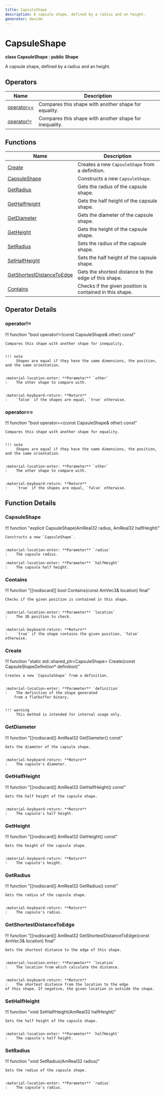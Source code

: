 ```yaml
---
title: CapsuleShape
description: A capsule shape, defined by a radius and an height.
generator: doxide
---
```



# CapsuleShape

**class  CapsuleShape : public Shape**


A capsule shape, defined by a radius and an height.


    


## Operators

| Name | Description |
| ---- | ----------- |
| [operator==](#operator_u003d_u003d) | Compares this shape with another shape for equality. |
| [operator!=](#operator_u0021_u003d) | Compares this shape with another shape for inequality. |

## Functions

| Name | Description |
| ---- | ----------- |
| [Create](#Create) | Creates a new `CapsuleShape` from a definition. |
| [CapsuleShape](#CapsuleShape) | Constructs a new `CapsuleShape`. |
| [GetRadius](#GetRadius) | Gets the radius of the capsule shape. |
| [GetHalfHeight](#GetHalfHeight) | Gets the half height of the capsule shape. |
| [GetDiameter](#GetDiameter) | Gets the diameter of the capsule shape. |
| [GetHeight](#GetHeight) | Gets the height of the capsule shape. |
| [SetRadius](#SetRadius) | Sets the radius of the capsule shape. |
| [SetHalfHeight](#SetHalfHeight) | Sets the half height of the capsule shape. |
| [GetShortestDistanceToEdge](#GetShortestDistanceToEdge) | Gets the shortest distance to the edge of this shape. |
| [Contains](#Contains) | Checks if the given position is contained in this shape. |

## Operator Details

### operator!=<a name="operator_u0021_u003d"></a>

!!! function "bool operator!=(const CapsuleShape&amp; other) const"

    
    Compares this shape with another shape for inequality.
    
    
    !!! note
         Shapes are equal if they have the same dimensions, the position, and the same orientation.
    
    
    :material-location-enter: **Parameter** `other`
    :    The other shape to compare with.
    
    
    :material-keyboard-return: **Return**
    :    `false` if the shapes are equal, `true` otherwise.
            
    

### operator==<a name="operator_u003d_u003d"></a>

!!! function "bool operator==(const CapsuleShape&amp; other) const"

    
    Compares this shape with another shape for equality.
    
    
    !!! note
         Shapes are equal if they have the same dimensions, the position, and the same orientation.
    
    
    :material-location-enter: **Parameter** `other`
    :    The other shape to compare with.
    
    
    :material-keyboard-return: **Return**
    :    `true` if the shapes are equal, `false` otherwise.
            
    

## Function Details

### CapsuleShape<a name="CapsuleShape"></a>
!!! function "explicit CapsuleShape(AmReal32 radius, AmReal32 halfHeight)"

    
    Constructs a new `CapsuleShape`.
    
    
    :material-location-enter: **Parameter** `radius`
    :    The capsule radius.
        
    :material-location-enter: **Parameter** `halfHeight`
    :    The capsule half height.
                
    

### Contains<a name="Contains"></a>
!!! function "[[nodiscard]] bool Contains(const AmVec3&amp; location) final"

    
    Checks if the given position is contained in this shape.
    
    
    :material-location-enter: **Parameter** `location`
    :    The 3D position to check.
    
    
    :material-keyboard-return: **Return**
    :    `true` if the shape contains the given position, `false` otherwise.
            
    

### Create<a name="Create"></a>
!!! function "static std::shared_ptr&lt;CapsuleShape&gt; Create(const CapsuleShapeDefinition&#42; definition)"

    
    Creates a new `CapsuleShape` from a definition.
    
    
    :material-location-enter: **Parameter** `definition`
    :    The definition of the shape generated
        from a flatbuffer binary.
    
    
    !!! warning
         This method is intended for internal usage only.
                
    

### GetDiameter<a name="GetDiameter"></a>
!!! function "[[nodiscard]] AmReal32 GetDiameter() const"

    
    Gets the diameter of the capsule shape.
    
    
    :material-keyboard-return: **Return**
    :    The capsule's diameter.
            
    

### GetHalfHeight<a name="GetHalfHeight"></a>
!!! function "[[nodiscard]] AmReal32 GetHalfHeight() const"

    
    Gets the half height of the capsule shape.
    
    
    :material-keyboard-return: **Return**
    :    The capsule's half height.
            
    

### GetHeight<a name="GetHeight"></a>
!!! function "[[nodiscard]] AmReal32 GetHeight() const"

    
    Gets the height of the capsule shape.
    
    
    :material-keyboard-return: **Return**
    :    The capsule's height.
            
    

### GetRadius<a name="GetRadius"></a>
!!! function "[[nodiscard]] AmReal32 GetRadius() const"

    
    Gets the radius of the capsule shape.
    
    
    :material-keyboard-return: **Return**
    :    The capsule's radius.
            
    

### GetShortestDistanceToEdge<a name="GetShortestDistanceToEdge"></a>
!!! function "[[nodiscard]] AmReal32 GetShortestDistanceToEdge(const AmVec3&amp; location) final"

    
    Gets the shortest distance to the edge of this shape.
    
    
    :material-location-enter: **Parameter** `location`
    :    The location from which calculate the distance.
    
    
    :material-keyboard-return: **Return**
    :    The shortest distance from the location to the edge
    of this shape. If negative, the given location in outside the shape.
            
    

### SetHalfHeight<a name="SetHalfHeight"></a>
!!! function "void SetHalfHeight(AmReal32 halfHeight)"

    
    Sets the half height of the capsule shape.
    
    
    :material-location-enter: **Parameter** `halfHeight`
    :    The capsule's half height.
                
    

### SetRadius<a name="SetRadius"></a>
!!! function "void SetRadius(AmReal32 radius)"

    
    Sets the radius of the capsule shape.
    
    
    :material-location-enter: **Parameter** `radius`
    :    The capsule's radius.
                
    

